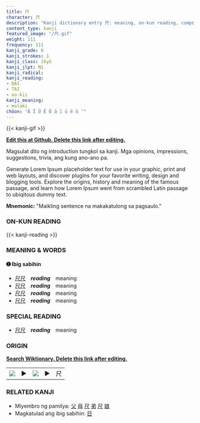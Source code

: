 ```yaml
---
title: 尺
character: 尺
description: "Kanji dictionary entry 尺: meaning, on-kun reading, compounds, origin, related kanji"
content_type: kanji
featured_image: "/尺.gif"
weight: 111
frequency: 111
kanji_grade: 0
kanji_strokes: 1
kanji_class: Jōyō
kanji_jlpt: N1
kanji_radical: 
kanji_reading: 
- DAI
- TAI
- oo-kii
kanji_meaning:
- malaki
chōon: "Ā Ī Ū Ē Ō ā ī ū ē ō ’"
---
```

[//]: # (Don't edit the line below. Kanji animated GIF code is automatically generated.)
{{< kanji-gif >}}

[//]: # (Edit below this line.)

**[Edit this at Github. Delete this link after editing.](https://github.com/tim0g/tim/tree/main/content/kanji/尺/index.md)**

Magsulat dito ng introduction tungkol sa kanji. Mga opinions, impressions, suggestions, trivia, ang kung ano-ano pa.

Generate Lorem Ipsum placeholder text for use in your graphic, print and web layouts, and discover plugins for your favorite writing, design and blogging tools. Explore the origins, history and meaning of the famous passage, and learn how Lorem Ipsum went from scrambled Latin passage to ubiqitous dummy text.
 
**Mnemonic:** "Maikling sentence na makakatulong sa pagsaulo."

### ON-KUN READING

[//]: # (Don't edit the line below. ON-KUN READING code is automatically generated.)
{{< kanji-reading >}}

### MEANING & WORDS

#### ➊ **Ibig sabihin**
  - [尺](../尺)[尺](../尺)　***reading***　meaning
  - [尺](../尺)[尺](../尺)　***reading***　meaning
  - [尺](../尺)[尺](../尺)　***reading***　meaning
  - [尺](../尺)[尺](../尺)　***reading***　meaning

### SPECIAL READING
  - [尺](../尺)[尺](../尺)　***reading***　meaning

### ORIGIN

**[Search Wiktionary. Delete this link after editing.](https://wiktionary.org/wiki/尺)**
<table class="kanji-table"><tr><td>
<img src="60px-尺-bronze.svg.png">
</td><td>▶</td><td>
<img src="60px-尺-oracle.svg.png">
</td><td>▶</td>
<td class="kanji-origin">尺</td>
</tr></table>

### RELATED KANJI
- Miyembro ng pamilya: [父](../父) [母](../母) [尺](../尺) [弟](../弟) [尺](../尺) [娘](../娘)
- Magkatulad ang ibig sabihin: [日](../日)
